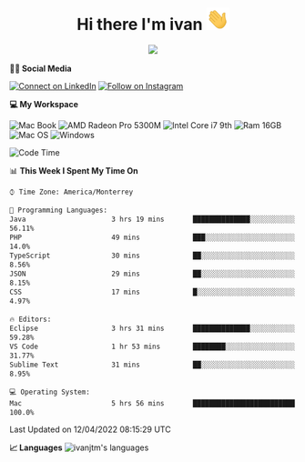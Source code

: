 <h1 align="center">Hi there I'm ivan <img src="https://raw.githubusercontent.com/ABSphreak/ABSphreak/master/gifs/Hi.gif" width="40px" /></h1>
<div align="center">
<img src="http://github-readme-streak-stats.herokuapp.com?user=ivanjtm&hide_border=true&background=00000000&border=FFFFFF00&sideNums=A8A8A8&sideLabels=A8A8A8&currStreakNum=FFC93C&dates=A8A8A8)](https://git.io/streak-stats"/>
</div>

**👦🏻 Social Media**

[![Connect on LinkedIn](https://img.shields.io/badge/LinkedIn-%230077B5.svg?&style=flat-square&logo=linkedin&logoColor=white)](https://www.linkedin.com/in/ivanjtm)
[![Follow on Instagram](https://img.shields.io/badge/Instagram-E4405F?style=flat-square&logo=instagram&logoColor=white)](https://www.instagram.com/ivanjtm)

**💻 My Workspace**

![Mac Book](https://img.shields.io/badge/Apple-MacBook_Pro_2019-999999?style=flat-square&logo=apple&logoColor=white)
![AMD Radeon Pro 5300M](https://img.shields.io/badge/AMD-Radeon_Pro_5300M-ED1C24?style=flat-square&logo=amd&logoColor=white)
![Intel Core i7 9th](https://img.shields.io/badge/Intel-Core_i7_9th-0071C5?style=flat-square&logo=intel&logoColor=white)
![Ram 16GB](https://img.shields.io/badge/RAM-16GB-230071C5?style=flat-square&logoColor=white)
![Mac OS](https://img.shields.io/badge/Mac%20OS-000000?style=flat-square&logo=apple&logoColor=white)
![Windows](https://img.shields.io/badge/Windows-0078D6?style=flat-square&logo=windows&logoColor=white)


<!--START_SECTION:waka-->
![Code Time](http://img.shields.io/badge/Code%20Time-654%20hrs%2051%20mins-blue)

📊 **This Week I Spent My Time On** 

```text
⌚︎ Time Zone: America/Monterrey

💬 Programming Languages: 
Java                     3 hrs 19 mins       ██████████████░░░░░░░░░░░   56.11% 
PHP                      49 mins             ███░░░░░░░░░░░░░░░░░░░░░░   14.0% 
TypeScript               30 mins             ██░░░░░░░░░░░░░░░░░░░░░░░   8.56% 
JSON                     29 mins             ██░░░░░░░░░░░░░░░░░░░░░░░   8.15% 
CSS                      17 mins             █░░░░░░░░░░░░░░░░░░░░░░░░   4.97%

🔥 Editors: 
Eclipse                  3 hrs 31 mins       ██████████████░░░░░░░░░░░   59.28% 
VS Code                  1 hr 53 mins        ████████░░░░░░░░░░░░░░░░░   31.77% 
Sublime Text             31 mins             ██░░░░░░░░░░░░░░░░░░░░░░░   8.95%

💻 Operating System: 
Mac                      5 hrs 56 mins       █████████████████████████   100.0%

```


 Last Updated on 12/04/2022 08:15:29 UTC
<!--END_SECTION:waka-->
**📈 Languages**
 ![ivanjtm's languages](https://wakatime.com/share/@ivanjtm/a32f83c6-d0c9-49a4-a5ae-d0440b950377.svg)
